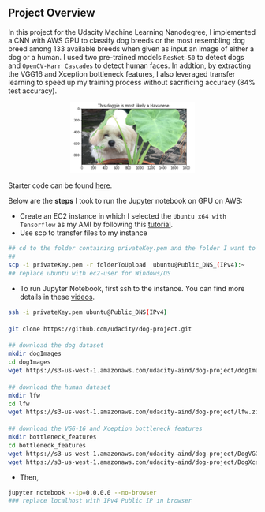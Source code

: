 ## Project Overview

In this project for the Udacity Machine Learning Nanodegree, I implemented a CNN with AWS GPU to classify dog breeds or the most resembling dog breed among 133 available breeds when given as input an image of either a dog or a human. I used two pre-trained models `ResNet-50` to detect dogs and `OpenCV-Harr Cascades` to detect human faces. In addtion, by extracting the VGG16 and Xception bottleneck features, I also leveraged transfer learning to speed up my training process without sacrificing accuracy (84% test accuracy).

<p align="center">
	<img src="images/predict-myDogs-breed.png" height="50%" width="50%">
</p>

Starter code can be found [here](https://github.com/udacity/dog-project).

Below are the **steps** I took to run the Jupyter notebook on GPU on AWS:
- Create an EC2 instance in which I selected the `Ubuntu x64 with Tensorflow` as my AMI by following this [tutorial](https://hackernoon.com/keras-with-gpu-on-amazon-ec2-a-step-by-step-instruction-4f90364e49ac).
- Use scp to transfer files to my instance
```sh
## cd to the folder containing privateKey.pem and the folder I want to upload 
## 
scp -i privateKey.pem -r folderToUpload  ubuntu@Public_DNS_(IPv4):~
## replace ubuntu with ec2-user for Windows/OS
``` 
- To run Jupyter Notebook, first ssh to the instance. You can find more details in these [videos](https://www.youtube.com/watch?v=XJnpl7mQBIw).
```sh
ssh -i privateKey.pem ubuntu@Public_DNS(IPv4)

git clone https://github.com/udacity/dog-project.git

## download the dog dataset
mkdir dogImages
cd dogImages
wget https://s3-us-west-1.amazonaws.com/udacity-aind/dog-project/dogImages.zip

## download the human dataset
mkdir lfw
cd lfw
wget https://s3-us-west-1.amazonaws.com/udacity-aind/dog-project/lfw.zip

## download the VGG-16 and Xception bottleneck features
mkdir bottleneck_features
cd bottleneck_features
wget https://s3-us-west-1.amazonaws.com/udacity-aind/dog-project/DogVGG16Data.npz
wget https://s3-us-west-1.amazonaws.com/udacity-aind/dog-project/DogXceptionData.npz
```
- Then,
```sh
jupyter notebook --ip=0.0.0.0 --no-browser
### replace localhost with IPv4 Public IP in browser
```


<!-- 
## Suggestions to Make your Project Stand Out!

(Presented in no particular order ...)

#### (1) Augment the Training Data 

[Augmenting the training and/or validation set](https://blog.keras.io/building-powerful-image-classification-models-using-very-little-data.html) might help improve model performance. 

#### (2) Turn your Algorithm into a Web App

Turn your code into a web app using [Flask](http://flask.pocoo.org/) or [web.py](http://webpy.org/docs/0.3/tutorial)!  

#### (3) Overlay Dog Ears on Detected Human Heads

Overlay a Snapchat-like filter with dog ears on detected human heads.  You can determine where to place the ears through the use of the OpenCV face detector, which returns a bounding box for the face.  If you would also like to overlay a dog nose filter, some nice tutorials for facial keypoints detection exist [here](https://www.kaggle.com/c/facial-keypoints-detection/details/deep-learning-tutorial).

#### (4) Add Functionality for Dog Mutts

Currently, if a dog appears 51% German Shephard and 49% poodle, only the German Shephard breed is returned.  The algorithm is currently guaranteed to fail for every mixed breed dog.  Of course, if a dog is predicted as 99.5% Labrador, it is still worthwhile to round this to 100% and return a single breed; so, you will have to find a nice balance.  

#### (5) Experiment with Multiple Dog/Human Detectors

Perform a systematic evaluation of various methods for detecting humans and dogs in images.  Provide improved methodology for the `face_detector` and `dog_detector` functions. -->
